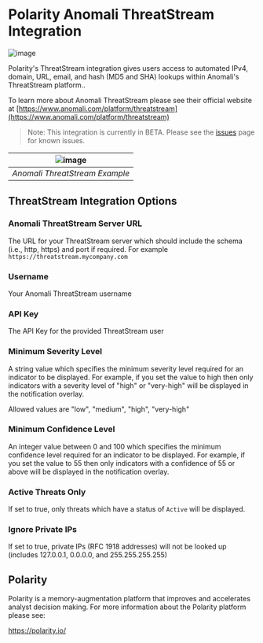 # Polarity Anomali ThreatStream Integration

![image](https://img.shields.io/badge/status-beta-green.svg)

Polarity's ThreatStream integration gives users access to automated IPv4, domain, URL, email, and hash (MD5 and SHA) lookups within Anomali's ThreatStream platform..

To learn more about Anomali ThreatStream please see their official website at [https://www.anomali.com/platform/threatstream](https://www.anomali.com/platform/threatstream)

> Note: This integration is currently in BETA.  Please see the [issues](https://github.com/polarityio/staxx/issues) page for known issues.

| ![image](https://user-images.githubusercontent.com/306319/30600493-948db9e8-9d2d-11e7-9373-6c12cb2aa26a.png)  |
|---|
|*Anomali ThreatStream Example* |

## ThreatStream Integration Options

### Anomali ThreatStream Server URL

The URL for your ThreatStream server which should include the schema (i.e., http, https) and port if required.  For example `https://threatstream.mycompany.com`

### Username

Your Anomali ThreatStream username

### API Key

The API Key for the provided ThreatStream user

### Minimum Severity Level

A string value which specifies the minimum severity level required for an indicator to be displayed.   For example, if you set the value to high then only indicators with a severity level of "high" or "very-high" will be displayed in the notification overlay.

Allowed values are "low", "medium", "high", "very-high"

### Minimum Confidence Level

An integer value between 0 and 100 which specifies the minimum confidence level required for an indicator to be displayed.   For example, if you set the value to 55 then only indicators with a confidence of 55 or above will be displayed in the notification overlay.

### Active Threats Only

If set to true, only threats which have a status of `Active` will be displayed.

### Ignore Private IPs

If set to true, private IPs (RFC 1918 addresses) will not be looked up (includes 127.0.0.1, 0.0.0.0, and 255.255.255.255)

## Polarity

Polarity is a memory-augmentation platform that improves and accelerates analyst decision making.  For more information about the Polarity platform please see: 

https://polarity.io/
